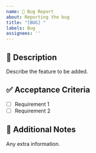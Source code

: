 ```yaml
---
name: 🐞 Bug Report
about: Reporting the bug
title: "[BUG] "
labels: Bug
assignees: ''
---
```


## 🚀 Description
Describe the feature to be added.

## ✅ Acceptance Criteria
- [ ] Requirement 1
- [ ] Requirement 2

## 📌 Additional Notes
Any extra information.
